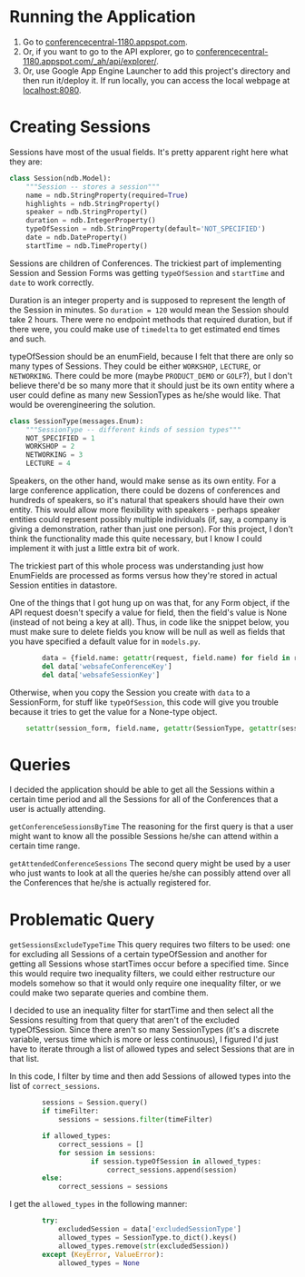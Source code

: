 # Running the Application
1. Go to [conferencecentral-1180.appspot.com](https://conferencecentral-1180.appspot.com/).
2. Or, if you want to go to the API explorer, go to [conferencecentral-1180.appspot.com/_ah/api/explorer/](https://conferencecentral-1180.appspot.com/_ah/api/explorer).
3. Or, use Google App Engine Launcher to add this project's directory and then run it/deploy it. If run locally, you can access the local webpage at [localhost:8080](http://localhost:8080).

# Creating Sessions
Sessions have most of the usual fields. It's pretty apparent right here what they are:

```py
class Session(ndb.Model):
    """Session -- stores a session"""
    name = ndb.StringProperty(required=True)
    highlights = ndb.StringProperty()
    speaker = ndb.StringProperty()
    duration = ndb.IntegerProperty()
    typeOfSession = ndb.StringProperty(default='NOT_SPECIFIED')
    date = ndb.DateProperty()
    startTime = ndb.TimeProperty()
```

Sessions are children of Conferences. The trickiest part of implementing Session and Session Forms was getting `typeOfSession` and `startTime` and `date` to work correctly.

Duration is an integer property and is supposed to represent the length of the Session in minutes. So `duration = 120` would mean the Session should take 2 hours. There were no endpoint methods that required duration, but if there were, you could make use of `timedelta` to get estimated end times and such.

typeOfSession should be an enumField, because I felt that there are only so many types of Sessions. They could be either `WORKSHOP`, `LECTURE`,  or `NETWORKING`. There could be more (maybe `PRODUCT_DEMO` or `GOLF`?), but I don't believe there'd be so many more that it should just be its own entity where a user could define as many new SessionTypes as he/she would like. That would be overengineering the solution.

```py
class SessionType(messages.Enum):
    """SessionType -- different kinds of session types"""
    NOT_SPECIFIED = 1
    WORKSHOP = 2
    NETWORKING = 3
    LECTURE = 4
```

Speakers, on the other hand, would make sense as its own entity. For a large conference application, there could be dozens of conferences and hundreds of speakers, so it's natural that speakers should have their own entity. This would allow more flexibility with speakers - perhaps speaker entities could represent possibly multiple individuals (if, say, a company is giving a demonstration, rather than just one person). For this project, I don't think the functionality made this quite necessary, but I know I could implement it with just a little extra bit of work.

The trickiest part of this whole process was understanding just how EnumFields are processed as forms versus how they're stored in actual Session entities in datastore. 

One of the things that I got hung up on was that, for any Form object, if the API request doesn't specify a value for field, then the field's value is None (instead of not being a key at all). Thus, in code like the snippet below, you must make sure to delete fields you know will be null as well as fields that you have specified a default value for in `models.py`. 

```py
        data = {field.name: getattr(request, field.name) for field in request.all_fields()}
        del data['websafeConferenceKey']
        del data['websafeSessionKey']
```

Otherwise, when you copy the Session you create with `data` to a SessionForm, for stuff like `typeOfSession`, this code will give you trouble because it tries to get the value for a None-type object.

```py
	setattr(session_form, field.name, getattr(SessionType, getattr(session, field.name)))
```

# Queries
I decided the application should be able to get all the Sessions within a certain time period and all the Sessions for all of the Conferences that a user is actually attending. 

`getConferenceSessionsByTime`
The reasoning for the first query is that a user might want to know all the possible Sessions he/she can attend within a certain time range.

`getAttendedConferenceSessions`
The second query might be used by a user who just wants to look at all the queries he/she can possibly attend over all the Conferences that he/she is actually registered for.

# Problematic Query
`getSessionsExcludeTypeTime`
This query requires two filters to be used: one for excluding all Sessions of a certain typeOfSession and another for getting all Sessions whose startTimes occur before a specified time. Since this would require two inequality filters, we could either restructure our models somehow so that it would only require one inequality filter, or we could make two separate queries and combine them.

I decided to use an inequality filter for startTime and then select all the Sessions resulting from that query that aren't of the excluded typeOfSession. Since there aren't so many SessionTypes (it's a discrete variable, versus time which is more or less continuous), I figured I'd just have to iterate through a list of allowed types and select Sessions that are in that list.

In this code, I filter by time and then add Sessions of allowed types into the list of `correct_sessions`.
```py
		sessions = Session.query()
        if timeFilter:
            sessions = sessions.filter(timeFilter)

        if allowed_types:
            correct_sessions = []
            for session in sessions:
                    if session.typeOfSession in allowed_types:
                        correct_sessions.append(session)
        else:
            correct_sessions = sessions
```

I get the `allowed_types` in the following manner:
```py
        try:
            excludedSession = data['excludedSessionType']
            allowed_types = SessionType.to_dict().keys()
            allowed_types.remove(str(excludedSession))
        except (KeyError, ValueError):
            allowed_types = None
```